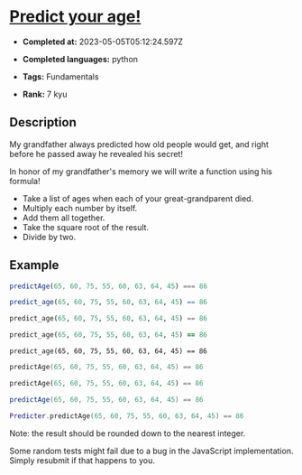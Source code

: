 # [Predict your age!](https://www.codewars.com/kata/5aff237c578a14752d0035ae)

- **Completed at:** 2023-05-05T05:12:24.597Z

- **Completed languages:** python

- **Tags:** Fundamentals

- **Rank:** 7 kyu

## Description

My grandfather always predicted how old people would get, and right before he passed away he revealed his secret!

In honor of my grandfather's memory we will write a function using his formula!

* Take a list of ages when each of your great-grandparent died.  
* Multiply each number by itself.  
* Add them all together.  
* Take the square root of the result.  
* Divide by two.

## Example

```javascript
predictAge(65, 60, 75, 55, 60, 63, 64, 45) === 86
```
```R
predict_age(65, 60, 75, 55, 60, 63, 64, 45) == 86
```
```python
predict_age(65, 60, 75, 55, 60, 63, 64, 45) == 86
```
```ruby
predict_age(65, 60, 75, 55, 60, 63, 64, 45) == 86
```
```crystal
predict_age(65, 60, 75, 55, 60, 63, 64, 45) == 86
```
```c++
predictAge(65, 60, 75, 55, 60, 63, 64, 45) == 86
```
```php
predictAge(65, 60, 75, 55, 60, 63, 64, 45) == 86
```
```csharp
predictAge(65, 60, 75, 55, 60, 63, 64, 45) == 86
```
```lua
Predicter.predictAge(65, 60, 75, 55, 60, 63, 64, 45) == 86
```



Note: the result should be rounded down to the nearest integer.

Some random tests might fail due to a bug in the JavaScript implementation. Simply resubmit if that happens to you.